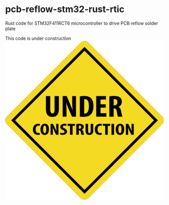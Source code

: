 # pcb-reflow-stm32-rust-rtic

Rust code for STM32F411RCT6 microcontroller to drive PCB reflow solder plate

This code is under construction
<img src="./docs/images/vectorstock_19719079.png">